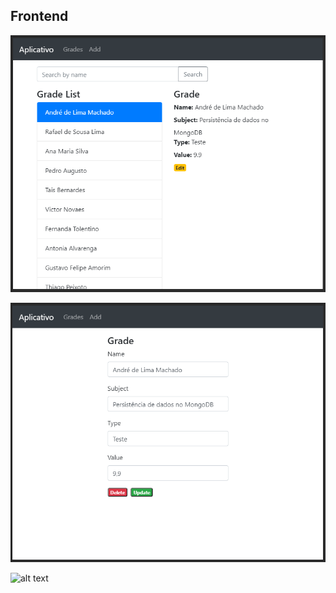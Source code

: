 ## Frontend

![alt text](https://github.com/alm9/grades-api-frontend/blob/master/figures/example1.PNG)

![alt text](https://github.com/alm9/grades-api-frontend/blob/master/figures/example2.PNG)

![alt text](https://github.com/alm9/grades-api-frontend/blob/master/figures/example3.gif)

